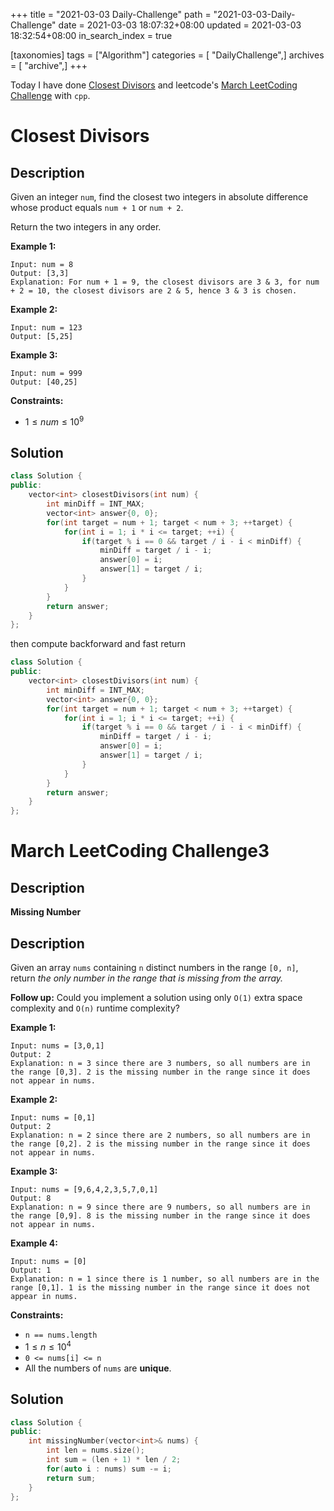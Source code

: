 +++
title = "2021-03-03 Daily-Challenge"
path = "2021-03-03-Daily-Challenge"
date = 2021-03-03 18:07:32+08:00
updated = 2021-03-03 18:32:54+08:00
in_search_index = true

[taxonomies]
tags = ["Algorithm"]
categories = [ "DailyChallenge",]
archives = [ "archive",]
+++

Today I have done [Closest Divisors](https://leetcode.com/problems/closest-divisors/) and leetcode's [March LeetCoding Challenge](https://leetcode.com/explore/featured/card/march-leetcoding-challenge-2021/588/week-1-march-1st-march-7th/3659/) with `cpp`.

<!-- more -->

# Closest Divisors

## Description

Given an integer `num`, find the closest two integers in absolute difference whose product equals `num + 1` or `num + 2`.

Return the two integers in any order.

 

**Example 1:**

```
Input: num = 8
Output: [3,3]
Explanation: For num + 1 = 9, the closest divisors are 3 & 3, for num + 2 = 10, the closest divisors are 2 & 5, hence 3 & 3 is chosen.
```

**Example 2:**

```
Input: num = 123
Output: [5,25]
```

**Example 3:**

```
Input: num = 999
Output: [40,25]
```

 

**Constraints:**

- $1 \le num \le 10^9$

## Solution

``` cpp
class Solution {
public:
    vector<int> closestDivisors(int num) {
        int minDiff = INT_MAX;
        vector<int> answer{0, 0};
        for(int target = num + 1; target < num + 3; ++target) {
            for(int i = 1; i * i <= target; ++i) {
                if(target % i == 0 && target / i - i < minDiff) {
                    minDiff = target / i - i;
                    answer[0] = i;
                    answer[1] = target / i;
                }
            }
        }
        return answer;
    }
};
```

then compute backforward and fast return

``` cpp
class Solution {
public:
    vector<int> closestDivisors(int num) {
        int minDiff = INT_MAX;
        vector<int> answer{0, 0};
        for(int target = num + 1; target < num + 3; ++target) {
            for(int i = 1; i * i <= target; ++i) {
                if(target % i == 0 && target / i - i < minDiff) {
                    minDiff = target / i - i;
                    answer[0] = i;
                    answer[1] = target / i;
                }
            }
        }
        return answer;
    }
};
```

# March LeetCoding Challenge3

## Description

**Missing Number**

## Description

Given an array `nums` containing `n` distinct numbers in the range `[0, n]`, return *the only number in the range that is missing from the array.*

**Follow up:** Could you implement a solution using only `O(1)` extra space complexity and `O(n)` runtime complexity?

 

**Example 1:**

```
Input: nums = [3,0,1]
Output: 2
Explanation: n = 3 since there are 3 numbers, so all numbers are in the range [0,3]. 2 is the missing number in the range since it does not appear in nums.
```

**Example 2:**

```
Input: nums = [0,1]
Output: 2
Explanation: n = 2 since there are 2 numbers, so all numbers are in the range [0,2]. 2 is the missing number in the range since it does not appear in nums.
```

**Example 3:**

```
Input: nums = [9,6,4,2,3,5,7,0,1]
Output: 8
Explanation: n = 9 since there are 9 numbers, so all numbers are in the range [0,9]. 8 is the missing number in the range since it does not appear in nums.
```

**Example 4:**

```
Input: nums = [0]
Output: 1
Explanation: n = 1 since there is 1 number, so all numbers are in the range [0,1]. 1 is the missing number in the range since it does not appear in nums.
```

 

**Constraints:**

- `n == nums.length`
- $1 \le n \le 10^4$
- `0 <= nums[i] <= n`
- All the numbers of `nums` are **unique**.

## Solution

``` cpp
class Solution {
public:
    int missingNumber(vector<int>& nums) {
        int len = nums.size();
        int sum = (len + 1) * len / 2;
        for(auto i : nums) sum -= i;
        return sum;
    }
};
```
